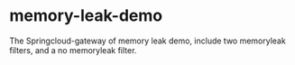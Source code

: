 # memory-leak-demo
 
The Springcloud-gateway of memory leak demo, include two memoryleak filters, and a no memoryleak filter.